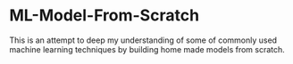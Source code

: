 # ML-Model-From-Scratch
This is an attempt to deep my understanding of some of commonly used machine learning techniques by building home made models from scratch.
